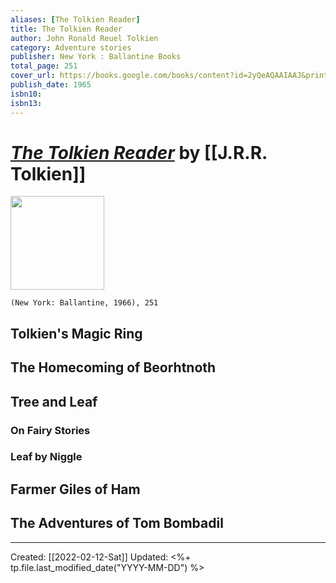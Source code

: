 ```yaml
---
aliases: [The Tolkien Reader]
title: The Tolkien Reader
author: John Ronald Reuel Tolkien
category: Adventure stories
publisher: New York : Ballantine Books
total_page: 251
cover_url: https://books.google.com/books/content?id=2yQeAQAAIAAJ&printsec=frontcover&img=1&zoom=1&source=gbs_api
publish_date: 1965
isbn10: 
isbn13:
---
```

# [*The Tolkien Reader*](https://www.nobleknight.com/P/2147568076/Tolkien-Reader-The) by [[J.R.R. Tolkien]]

<img src="https://resources.nobleknight.com/Catalog/Images/900/900/0/1/0/tolkienreader.jpg" width=150>

`(New York: Ballantine, 1966), 251`


## Tolkien's Magic Ring



## The Homecoming of Beorhtnoth



## Tree and Leaf
### On Fairy Stories

### Leaf by Niggle



## Farmer Giles of Ham



## The Adventures of Tom Bombadil


---
Created: [[2022-02-12-Sat]]
Updated: <%+ tp.file.last_modified_date("YYYY-MM-DD") %>

